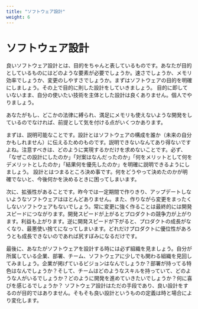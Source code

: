 ```yaml
---
title: "ソフトウェア設計"
weight: 6
---
```


# ソフトウェア設計

良いソフトウェア設計とは、目的をちゃんと表しているものです。あなたが目的としているものにはどのような要素が必要でしょうか。速さでしょうか、メモリ効率でしょうか、変更のしやすさでしょうか。まずはソフトウェアの目的を明確にしましょう。その上で目的に則した設計をしていきましょう。
目的に即していないまま、自分の使いたい技術を主体とした設計は良くありません。個人でやりましょう。

あなたがもし、どこかの法律に縛られ、満足にメモリも使えないような開発をしているのでなければ、前提として気を付ける点がいくつかあります。

まずは、説明可能なことです。設計とはソフトウェアの構成を誰か（未来の自分かもしれません）に伝えるためのものです。説明できないなんてあり得ないですよね。注意すべきは、どのように実現するかだけを求めないことです。必ず、「なぜこの設計にしたのか」「対案はなんだったのか」「何をメリットとして何をデメリットとしたのか」「結果何を優先したのか」を明確に説明できるようにしましょう。
設計とはつまるところ決め事です。何をどうやって決めたのかが明確でないと、今後何かを決めるときに困ってしまいます。

次に、拡張性があることです。昨今では一定期間で作りきり、アップデートしないようなソフトウェアはほとんどありません。また、作りながら変更をまったくしないソフトウェアもないでしょう。常に変更に強く作ることは最終的には開発スピードにつながります。開発スピードが上がるとプロダクトの競争力が上がります。利益も上がります。逆に開発スピードが下がると、プロダクトの成長がなくなり、最悪使い捨てになってしまいます。どれだけプロダクトに優位性があろうとも成長できないのであれば尻すぼみになるだけです。

最後に、あなたがソフトウェアを設計する時には必ず組織を見ましょう。自分が所属している企業、部署、チーム、ソフトウェアに少しでも関わる組織を見回してみましょう。企業が掲げているビジョンはなんでしょうか？部署が持ってる特色はなんでしょうか？そして、チームはどのようなスキルを持っていて、どのような人がいるでしょうか？どのように開発を進めていきたいでしょうか？何に喜びを感じるでしょうか？
ソフトウェア設計はただの手段であり、良い設計をするのが目的ではありません。そもそも良い設計というものの定義は時と場合により変化します。
